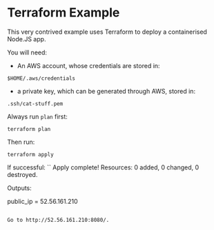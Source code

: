 # Terraform Example
This very contrived example uses Terraform to deploy a containerised Node.JS app.

You will need:
* An AWS account, whose credentials are stored in:
```
$HOME/.aws/credentials
```
* a private key, which can be generated through AWS, stored in:
```
.ssh/cat-stuff.pem
```

Always run `plan` first:
```
terraform plan
```

Then run:
```
terraform apply
```

If successful:
``
Apply complete! Resources: 0 added, 0 changed, 0 destroyed.

Outputs:

public_ip = 52.56.161.210
```

Go to http://52.56.161.210:8080/.
